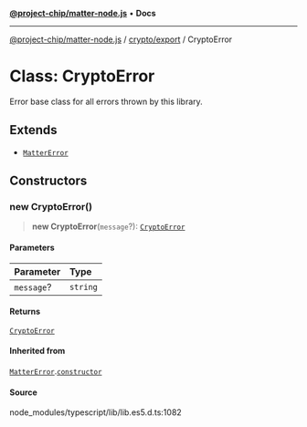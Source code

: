 [**@project-chip/matter-node.js**](../../../README.md) • **Docs**

***

[@project-chip/matter-node.js](../../../modules.md) / [crypto/export](../README.md) / CryptoError

# Class: CryptoError

Error base class for all errors thrown by this library.

## Extends

- [`MatterError`](../../../exports/common/classes/MatterError.md)

## Constructors

### new CryptoError()

> **new CryptoError**(`message`?): [`CryptoError`](CryptoError.md)

#### Parameters

| Parameter | Type |
| :------ | :------ |
| `message`? | `string` |

#### Returns

[`CryptoError`](CryptoError.md)

#### Inherited from

[`MatterError`](../../../exports/common/classes/MatterError.md).[`constructor`](../../../exports/common/classes/MatterError.md#constructors)

#### Source

node\_modules/typescript/lib/lib.es5.d.ts:1082
